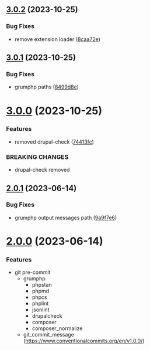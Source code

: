 ## [3.0.2](https://github.com/carcheky/drupal-grumphp/compare/v3.0.1...v3.0.2) (2023-10-25)


### Bug Fixes

* remove extension loader ([8caa72e](https://github.com/carcheky/drupal-grumphp/commit/8caa72eec0836b27e064429ced2b7c3b8111491d))

## [3.0.1](https://github.com/carcheky/drupal-grumphp/compare/v3.0.0...v3.0.1) (2023-10-25)


### Bug Fixes

* grumphp paths ([8499d8e](https://github.com/carcheky/drupal-grumphp/commit/8499d8e5e2fafdb7744028720857506acd63afc9))

# [3.0.0](https://github.com/hinternet/drupal-grumphp/compare/v2.0.1...v3.0.0) (2023-10-25)


### Features

* removed drupal-check ([74413fc](https://github.com/hinternet/drupal-grumphp/commit/74413fcb4805536ca9784ee86ad07d6b9dde1149))


### BREAKING CHANGES

* drupal-check removed

## [2.0.1](https://github.com/hinternet/drupal-grumphp/compare/v2.0.0...v2.0.1) (2023-06-14)


### Bug Fixes

* grumphp output messages path ([9a9f7e6](https://github.com/hinternet/drupal-grumphp/commit/9a9f7e6ba4915b2692d7a1274787e8c5c39f36ab))

# [2.0.0](https://github.com/hinternet/drupal-grumphp/compare/v1.0.1...v2.0.0) (2023-06-14)


### Features

* git pre-commit
  * grumphp
    * phpstan
    * phpmd
    * phpcs
    * phplint
    * jsonlint
    * drupalcheck
    * composer
    * composer_normalize
  * git_commit_message (https://www.conventionalcommits.org/en/v1.0.0/)

